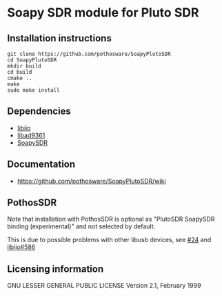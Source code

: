 # Soapy SDR module for Pluto SDR

## Installation instructions

```
git clone https://github.com/pothosware/SoapyPlutoSDR
cd SoapyPlutoSDR
mkdir build
cd build
cmake ..
make
sudo make install
```

## Dependencies

- [libiio](https://github.com/analogdevicesinc/libiio)
- [libad9361](https://github.com/analogdevicesinc/libad9361-iio)
- [SoapySDR](https://github.com/pothosware/SoapySDR)

## Documentation

* https://github.com/pothosware/SoapyPlutoSDR/wiki

## PothosSDR

Note that installation with PothosSDR is optional as "PlutoSDR SoapySDR binding (experimental)" and not selected by default.

This is due to possible problems with other libusb devices,
see [#24](https://github.com/pothosware/SoapyPlutoSDR/issues/24)
and [libiio#586](https://github.com/analogdevicesinc/libiio/issues/586)

## Licensing information

GNU LESSER GENERAL PUBLIC LICENSE Version 2.1, February 1999

